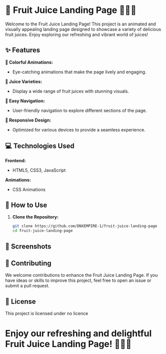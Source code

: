 # 🍹 Fruit Juice Landing Page 🍊🍍🍓

Welcome to the Fruit Juice Landing Page! This project is an animated and visually appealing landing page designed to showcase a variety of delicious fruit juices. Enjoy exploring our refreshing and vibrant world of juices!

## ✨ Features

**🌈 Colorful Animations:**
  - Eye-catching animations that make the page lively and engaging.

**🍇 Juice Varieties:**
  - Display a wide range of fruit juices with stunning visuals.

**🛒 Easy Navigation:**
  - User-friendly navigation to explore different sections of the page.

**📱 Responsive Design:**
  - Optimized for various devices to provide a seamless experience.

## 💻 Technologies Used

**Frontend:**
  - HTML5, CSS3, JavaScript

**Animations:**
  - CSS Animations

## 🚀 How to Use

1. **Clone the Repository:**
   ```bash
   git clone https://github.com/DNXEMPIRE-1/fruit-juice-landing-page
   cd fruit-juice-landing-page
   
## 📸 Screenshots 


## 🌟 Contributing
We welcome contributions to enhance the Fruit Juice Landing Page. If you have ideas or skills to improve this project, feel free to open an issue or submit a pull request.

## 📜 License
This project is licensed under no licence

# Enjoy our refreshing and delightful Fruit Juice Landing Page! 🍉🥤🍑
